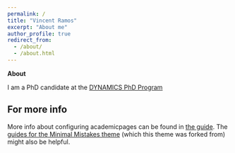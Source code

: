 ```yaml
---
permalink: /
title: "Vincent Ramos"
excerpt: "About me"
author_profile: true
redirect_from: 
  - /about/
  - /about.html
---
```


**About**

I am a PhD candidate at the [DYNAMICS PhD Program](https://www.sowi.hu-berlin.de/en/dynamics/about-dynamics)

For more info
------
More info about configuring academicpages can be found in [the guide](https://academicpages.github.io/markdown/). The [guides for the Minimal Mistakes theme](https://mmistakes.github.io/minimal-mistakes/docs/configuration/) (which this theme was forked from) might also be helpful.
